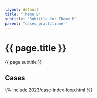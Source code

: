 ```yaml
---
layout: default
title: "Theme B"
subtitle: "Subtitle for Theme B"
parent: "cases_practitioner"
---
```


# {{ page.title }}

{{ page.subtitle }}

## Cases

{% include 2023/case-index-loop.html %}



